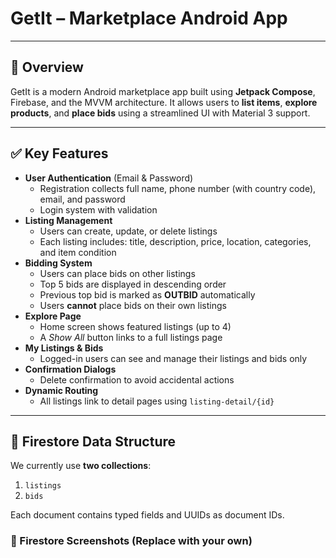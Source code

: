 # GetIt – Marketplace Android App

---

## 📱 Overview

GetIt is a modern Android marketplace app built using **Jetpack Compose**, Firebase, and the MVVM architecture. It allows users to **list items**, **explore products**, and **place bids** using a streamlined UI with Material 3 support.

---

## ✅ Key Features

- **User Authentication** (Email & Password)
  - Registration collects full name, phone number (with country code), email, and password
  - Login system with validation
- **Listing Management**
  - Users can create, update, or delete listings
  - Each listing includes: title, description, price, location, categories, and item condition
- **Bidding System**
  - Users can place bids on other listings
  - Top 5 bids are displayed in descending order
  - Previous top bid is marked as **OUTBID** automatically
  - Users **cannot** place bids on their own listings
- **Explore Page**
  - Home screen shows featured listings (up to 4)
  - A *Show All* button links to a full listings page
- **My Listings & Bids**
  - Logged-in users can see and manage their listings and bids only
- **Confirmation Dialogs**
  - Delete confirmation to avoid accidental actions
- **Dynamic Routing**
  - All listings link to detail pages using `listing-detail/{id}`

---

## 🧾 Firestore Data Structure

We currently use **two collections**:

1. `listings`
2. `bids`

Each document contains typed fields and UUIDs as document IDs.

### 📸 Firestore Screenshots (Replace with your own)

